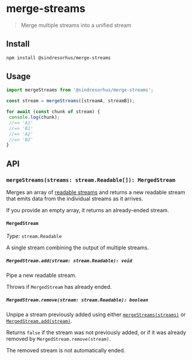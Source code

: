 # merge-streams

> Merge multiple streams into a unified stream

## Install

```sh
npm install @sindresorhus/merge-streams
```

## Usage

```js
import mergeStreams from '@sindresorhus/merge-streams';

const stream = mergeStreams([streamA, streamB]);

for await (const chunk of stream) {
 console.log(chunk);
 //=> 'A1'
 //=> 'B1'
 //=> 'A2'
 //=> 'B2'
}
```

## API

### `mergeStreams(streams: stream.Readable[]): MergedStream`

Merges an array of [readable streams](https://nodejs.org/api/stream.html#readable-streams) and returns a new readable stream that emits data from the individual streams as it arrives.

If you provide an empty array, it returns an already-ended stream.

#### `MergedStream`

_Type_: `stream.Readable`

A single stream combining the output of multiple streams.

##### `MergedStream.add(stream: stream.Readable): void`

Pipe a new readable stream.

Throws if `MergedStream` has already ended.

##### `MergedStream.remove(stream: stream.Readable): boolean`

Unpipe a stream previously added using either [`mergeStreams(streams)`](#mergestreamsstreams-streamreadable-mergedstream) or [`MergedStream.add(stream)`](#mergedstreamaddstream-streamreadable-void).

Returns `false` if the stream was not previously added, or if it was already removed by `MergedStream.remove(stream)`.

The removed stream is not automatically ended.

